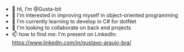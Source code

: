 - 👋 Hi, I’m @Gusta-bit
- 👀 I'm interested in improving myself in object-oriented programming
- 🌱 I'm currently learning to develop in C# for dotNet
- 💞️ I'm looking to collaborate on back end projects
- 📫 how to find me: I'm present on LinkedIn: https://www.linkedin.com/in/gustavo-araujo-bra/
<!---
My name is Gustavo, I'm starting as a developer I have some training repositories in order to practice programming
--->

